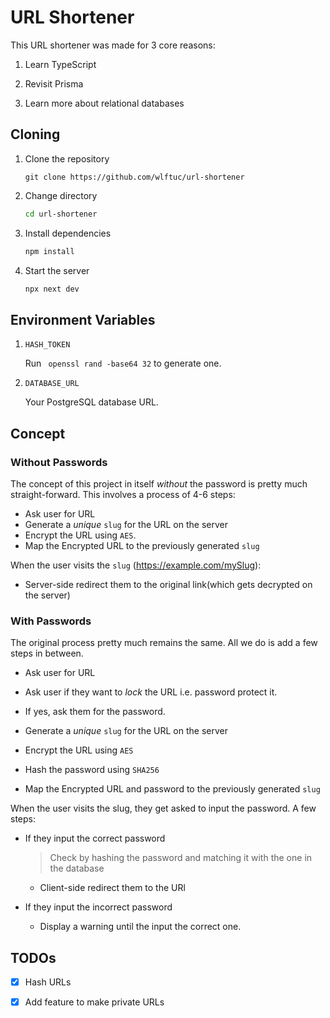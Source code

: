 # URL Shortener



This URL shortener was made for 3 core reasons:

1. Learn TypeScript

2. Revisit Prisma

3. Learn more about relational databases 

## Cloning


1. Clone the repository
    ```git
    git clone https://github.com/wlftuc/url-shortener
    ```
2. Change directory
    ```bash
    cd url-shortener
    ```
3. Install dependencies
    ```bash
    npm install 
    ```

4. Start the server
    ```bash    
    npx next dev
    ```


## Environment Variables

1. `HASH_TOKEN` 

    Run ` openssl rand -base64 32` to generate one.

2. `DATABASE_URL`

    Your PostgreSQL database URL.

## Concept 


### Without Passwords
The concept of this project in itself *without* the password is pretty much straight-forward. This involves a process of 4-6 steps:

* Ask user for URL
* Generate a *unique* `slug` for the URL on the server
* Encrypt the URL using `AES`.
* Map the Encrypted URL to the previously generated `slug`

When the user visits the `slug` (https://example.com/mySlug):

* Server-side redirect them to the original link(which gets decrypted on the server)



### With Passwords

The original process pretty much remains the same. All we do is add a few steps in between.

* Ask user for URL
* Ask user if they want to *lock* the URL i.e. password protect it.
* If yes, ask them for the password.

* Generate a *unique* `slug` for the URL on the server
* Encrypt the URL using `AES`
* Hash the password using `SHA256`
* Map the Encrypted URL and password to the previously generated `slug` 

When the user visits the slug, they get asked to input the password. A few steps:

* If they input the correct password
    
    > Check by hashing the password and matching it with the one in the database
    * Client-side redirect them to the URl
* If they input the incorrect password
    * Display a warning until the input the correct one.



## TODOs

- [x] Hash URLs
- [x] Add feature to make private URLs


